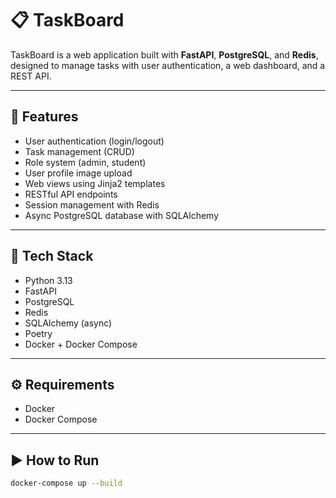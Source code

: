 # 📋 TaskBoard

TaskBoard is a web application built with **FastAPI**, **PostgreSQL**, and **Redis**, designed to manage tasks with user authentication, a web dashboard, and a REST API.

---

## 🚀 Features

- User authentication (login/logout)
- Task management (CRUD)
- Role system (admin, student)
- User profile image upload
- Web views using Jinja2 templates
- RESTful API endpoints
- Session management with Redis
- Async PostgreSQL database with SQLAlchemy

---

## 🐳 Tech Stack

- Python 3.13
- FastAPI
- PostgreSQL
- Redis
- SQLAlchemy (async)
- Poetry
- Docker + Docker Compose

---

## ⚙️ Requirements

- Docker
- Docker Compose

---

## ▶️ How to Run

```bash
docker-compose up --build